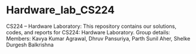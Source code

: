 # Hardware_lab_CS224
CS224 – Hardware Laboratory:  This repository contains our solutions, codes, and reports for CS224: Hardware Laboratory.
Group details: 
Members: Kavya Kumar Agrawal, Dhruv Pansuriya, Parth Sunil Aher, Shelke Durgesh Balkrishna
